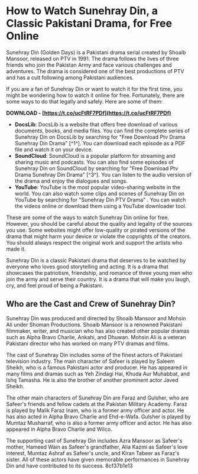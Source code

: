 # How to Watch Sunehray Din, a Classic Pakistani Drama, for Free Online
 
Sunehray Din (Golden Days) is a Pakistani drama serial created by Shoaib Mansoor, released on PTV in 1991. The drama follows the lives of three friends who join the Pakistan Army and face various challenges and adventures. The drama is considered one of the best productions of PTV and has a cult following among Pakistani audiences.
 
If you are a fan of Sunehray Din or want to watch it for the first time, you might be wondering how to watch it online for free. Fortunately, there are some ways to do that legally and safely. Here are some of them:
 
**DOWNLOAD - [https://t.co/ucFtRF7PDf](https://t.co/ucFtRF7PDf)**


 
- **DocsLib**: DocsLib is a website that offers free download of various documents, books, and media files. You can find the complete series of Sunehray Din on DocsLib by searching for "Free Download Ptv Drama Sunehray Din Drama" [^1^]. You can download each episode as a PDF file and watch it on your device.
- **SoundCloud**: SoundCloud is a popular platform for streaming and sharing music and podcasts. You can also find some episodes of Sunehray Din on SoundCloud by searching for "Free Download Ptv Drama Sunehray Din Drama" [^3^]. You can listen to the audio version of the drama and enjoy the dialogues and songs.
- **YouTube**: YouTube is the most popular video-sharing website in the world. You can also watch some clips and scenes of Sunehray Din on YouTube by searching for "Sunehray Din PTV Drama" . You can watch the videos online or download them using a YouTube downloader tool.

These are some of the ways to watch Sunehray Din online for free. However, you should be careful about the quality and legality of the sources you use. Some websites might offer low-quality or pirated versions of the drama that might harm your device or violate the copyrights of the creators. You should always respect the original work and support the artists who made it.
 
Sunehray Din is a classic Pakistani drama that deserves to be watched by everyone who loves good storytelling and acting. It is a drama that showcases the patriotism, friendship, and romance of three young men who join the army and serve their country. It is a drama that will make you laugh, cry, and feel proud of being a Pakistani.

## Who are the Cast and Crew of Sunehray Din?
 
Sunehray Din was produced and directed by Shoaib Mansoor and Mohsin Ali under Shoman Productions. Shoaib Mansoor is a renowned Pakistani filmmaker, writer, and musician who has also created other popular dramas such as Alpha Bravo Charlie, Ankahi, and Dhuwan. Mohsin Ali is a veteran Pakistani director who has worked on many PTV dramas and films.
 
The cast of Sunehray Din includes some of the finest actors of Pakistani television industry. The main character of Safeer is played by Saleem Sheikh, who is a famous Pakistani actor and producer. He has appeared in many films and dramas such as Yeh Zindagi Hai, Khuda Aur Muhabbat, and Ishq Tamasha. He is also the brother of another prominent actor Javed Sheikh.
 
The other main characters of Sunehray Din are Faraz and Gulsher, who are Safeer's friends and fellow cadets at the Pakistan Military Academy. Faraz is played by Malik Faraz Inam, who is a former army officer and actor. He has also acted in Alpha Bravo Charlie and Ehd-e-Wafa. Gulsher is played by Mumtaz Musharraf, who is also a former army officer and actor. He has also appeared in Alpha Bravo Charlie and Wilco.
 
The supporting cast of Sunehray Din includes Azra Mansoor as Safeer's mother, Hameed Wain as Safeer's grandfather, Alia Kazmi as Safeer's love interest, Mumtaz Ashraf as Safeer's uncle, and Kiran Tabeer as Faraz's sister. All of these actors have given memorable performances in Sunehray Din and have contributed to its success.
 8cf37b1e13
 
